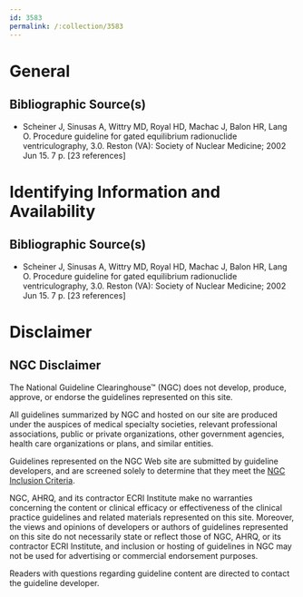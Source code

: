 ```yaml
---
id: 3583
permalink: /:collection/3583
---
```


# General

## Bibliographic Source(s)

- Scheiner J, Sinusas A, Wittry MD, Royal HD, Machac J, Balon HR, Lang O. Procedure guideline for gated equilibrium radionuclide ventriculography, 3.0. Reston (VA): Society of Nuclear Medicine; 2002 Jun 15. 7 p. [23 references]

# Identifying Information and Availability

## Bibliographic Source(s)

- Scheiner J, Sinusas A, Wittry MD, Royal HD, Machac J, Balon HR, Lang O. Procedure guideline for gated equilibrium radionuclide ventriculography, 3.0. Reston (VA): Society of Nuclear Medicine; 2002 Jun 15. 7 p. [23 references]

# Disclaimer

## NGC Disclaimer

The National Guideline Clearinghouse™ (NGC) does not develop, produce, approve, or endorse the guidelines represented on this site.

All guidelines summarized by NGC and hosted on our site are produced under the auspices of medical specialty societies, relevant professional associations, public or private organizations, other government agencies, health care organizations or plans, and similar entities.

Guidelines represented on the NGC Web site are submitted by guideline developers, and are screened solely to determine that they meet the [NGC Inclusion Criteria](/help-and-about/summaries/inclusion-criteria).

NGC, AHRQ, and its contractor ECRI Institute make no warranties concerning the content or clinical efficacy or effectiveness of the clinical practice guidelines and related materials represented on this site. Moreover, the views and opinions of developers or authors of guidelines represented on this site do not necessarily state or reflect those of NGC, AHRQ, or its contractor ECRI Institute, and inclusion or hosting of guidelines in NGC may not be used for advertising or commercial endorsement purposes.

Readers with questions regarding guideline content are directed to contact the guideline developer.

